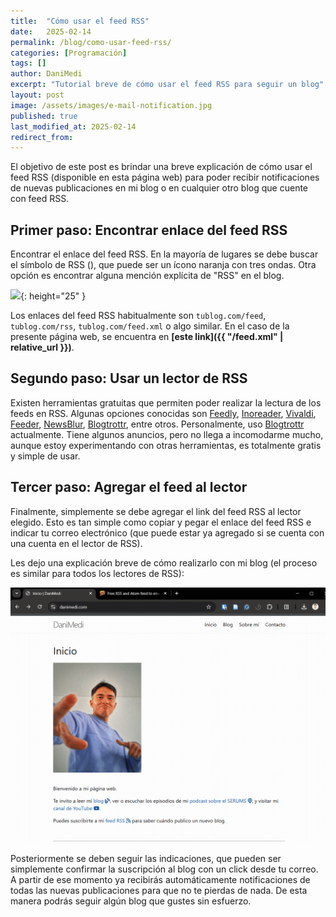 ```yaml
---
title:  "Cómo usar el feed RSS"
date:   2025-02-14
permalink: /blog/como-usar-feed-rss/
categories: [Programación]
tags: []
author: DaniMedi
excerpt: "Tutorial breve de cómo usar el feed RSS para seguir un blog"
layout: post
image: /assets/images/e-mail-notification.jpg
published: true
last_modified_at: 2025-02-14
redirect_from:
---
```


El objetivo de este post es brindar una breve explicación de cómo usar el feed RSS (disponible en esta página web) para poder recibir notificaciones de nuevas publicaciones en mi blog o en cualquier otro blog que cuente con feed RSS.

## Primer paso: Encontrar enlace del feed RSS

Encontrar el enlace del feed RSS. En la mayoría de lugares se debe buscar el símbolo de RSS (<i class="fa-solid fa-rss"></i>), que puede ser un ícono naranja con tres ondas. Otra opción es encontrar alguna mención explícita de "RSS" en el blog.

![](https://upload.wikimedia.org/wikipedia/en/thumb/4/43/Feed-icon.svg/192px-Feed-icon.svg.png){: height="25" }

Los enlaces del feed RSS habitualmente son `tublog.com/feed`, `tublog.com/rss`, `tublog.com/feed.xml` o algo similar. En el caso de la presente página web, se encuentra en **[este link]({{ "/feed.xml" | relative_url }})**.

## Segundo paso: Usar un lector de RSS

Existen herramientas gratuitas que permiten poder realizar la lectura de los feeds en RSS. Algunas opciones conocidas son [Feedly](https://feedly.com/), [Inoreader](https://www.inoreader.com/), [Vivaldi](https://vivaldi.com/features/feed-reader/), [Feeder](https://feeder.co/), [NewsBlur](https://newsblur.com/), [Blogtrottr](https://blogtrottr.com/), entre otros. Personalmente, uso [Blogtrottr](https://blogtrottr.com/) actualmente. Tiene algunos anuncios, pero no llega a incomodarme mucho, aunque estoy experimentando con otras herramientas, es totalmente gratis y simple de usar.

## Tercer paso: Agregar el feed al lector

Finalmente, simplemente se debe agregar el link del feed RSS al lector elegido. Esto es tan simple como copiar y pegar el enlace del feed RSS e indicar tu correo electrónico (que puede estar ya agregado si se cuenta con una cuenta en el lector de RSS).

Les dejo una explicación breve de cómo realizarlo con mi blog (el proceso es similar para todos los lectores de RSS):

![](/assets/images/rss-feed-reader-explanation.gif)

Posteriormente se deben seguir las indicaciones, que pueden ser simplemente confirmar la suscripción al blog con un click desde tu correo. A partir de ese momento ya recibirás automáticamente notificaciones de todas las nuevas publicaciones para que no te pierdas de nada. De esta manera podrás seguir algún blog que gustes sin esfuerzo.
